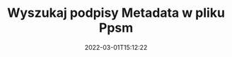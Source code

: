 ---
############################# Static ############################
layout: "auto-gen-signature"
date: 2022-03-01T15:12:22
draft: false
operation: Search
signaturetype: Metadata
fileformat: Ppsm
productName: Java
lang: pl
productCode: java
otherformats: pdf doc docx docm dot dotm dotx odt ott rtf xls xlsx xlsm xlsb csv ods ots xltx xltm ppt pptx pps ppsx odp otp potx potm pptm ppsm png jpg bmp gif tiff svg webp wmf
breadcrumb: Search Metadata signatures at Ppsm with Java

############################# Head ############################
head_title: "Wyszukaj podpisy Metadata w pliku Ppsm w Java"
head_description: "Użyj Java do wyszukiwania podpisów Metadata w plikach Ppsm przy użyciu kilku linijek kodu."

############################# Header ############################
title: "Wyszukaj podpisy Metadata w pliku Ppsm"
description: "Natywny interfejs API Java umożliwia wyszukiwanie podpisów Metadata w już podpisanych plikach Ppsm. Przeprowadź zaawansowane wyszukiwanie podpisu elektronicznego w swoich dokumentach Ppsm, używając kilku linijek kodu."
bg_image: "https://cms.admin.containerize.com/templates/aspose/App_Themes/V3/images/bg/header1.png"
bg_overlay: false
button:
    enable: true

############################# SubMenu ############################
submenu:
    enable: true

    left:
        img_alt: "GroupDocs.Signature for Java"
        image: "https://cms.admin.containerize.com/templates/groupdocs/images/product-logos/90x90-noborder/groupdocsature-java.png"
        product: "GroupDocs.Signature"
        platform: "Java"



############################# About ############################
about:
    enable: true
    title: "Informacje o interfejsie API GroupDocs.Signature for Java"
    content: |
        [GroupDocs.Signature for Java](https://products.groupdocs.com/signature/java/) udostępnia interfejs API Java do przetwarzania dokumentów przy użyciu różnych typów podpisów, takich jak teksty, obrazy, certyfikaty cyfrowe, kody kreskowe, kody QR, pieczątki lub metadane. Użytkownicy mogą dodawać, usuwać, aktualizować, weryfikować lub wyszukiwać podpisy elektroniczne w plikach PDF, dokumentach MS Word, skoroszytach MS Excel, prezentacjach MS PowerPoint, plikach Adobe Photoshop i różnych formatach obrazów, z dodatkową obsługą dostosowywania właściwości podpisów zgodnie z potrzebami.
    

############################# Steps ############################
steps:
    enable: true
    title_left: "Jak wyszukiwać podpisy Metadata w Ppsm"
    content_left: |
        [GroupDocs.Signature for Java](https://products.groupdocs.com/signature/java/) ułatwia programistom Java wyszukiwanie podpisów Metadata w plikach Ppsm z ich aplikacji, wykonując kilka prostych kroków.
        
        * Utwórz nową instancję klasy Signature i przekaż ścieżkę dokumentu źródłowego jako parametr konstruktora.
        * Utwórz wystąpienie obiektu SearchOptions zgodnie z własnymi wymaganiami i określ opcje wyszukiwania.
        * Wywołaj metodę Search instancji klasy Signature i przekaż do niej SearchOptions.
        * Przetwarzaj wyniki wyszukiwania zgodnie z Twoimi wymaganiami.

    title_right: "wymagania systemowe"
    content_right: |
        GroupDocs.Signature for Java są obsługiwane na wszystkich głównych platformach i systemach operacyjnych. Przed wykonaniem poniższego kodu upewnij się, że masz zainstalowane w systemie następujące wymagania wstępne.

        * Systemy operacyjne: Microsoft Windows, Linux, MacOS
        * Środowiska programistyczne: NetBeans, Intellij IDEA, Eclipse, etc.
        * Java runtime: J2SE 6.0 and above
        * Pobierz najnowszą wersję GroupDocs.Signature for Java z [Maven](https://repository.groupdocs.com/webapp/#/artifacts/browse/tree/General/repo/com/groupdocs/groupdocs-signature)
         
    code: |
        ```java    
        
        // Set up input Ppsm file
        String filePath = "input.ppsm";

        // Instantiate Signature for input file
        Signature signature = new Signature(filePath);

        // search for Metadata signatures in Ppsm document
        List<PresentationMetadataSignature> signatures = signature.search(PresentationMetadataSignature.class, SignatureType.Metadata);

        // process signatures which were found 
        signatures.forEach(item -> System.out.println(item.toString()));


        ```

############################# Demos ############################
demos:
    enable: true
    title: "Wyszukaj Metadata podpisy elektroniczne Demo na żywo"
    content: |
       Wyszukaj w dokumencie różne podpisy elektroniczne w plikach Ppsm, odwiedzając witrynę [GroupDocs.Signature App](https://products.groupdocs.app/signature/family).

        
############################# More Formats ############################
more_formats:
    enable: true
    title: "Wyszukaj inne podpisy Metadata za pomocą Java"
    content: |
        "Wyszukiwanie podpisów elektronicznych w różnych dokumentach. Znajdź podpisy z jednego z popularnych formatów plików, jak pokazano poniżej."
    format: 
           
       
back_to_top:
    enable: true
---